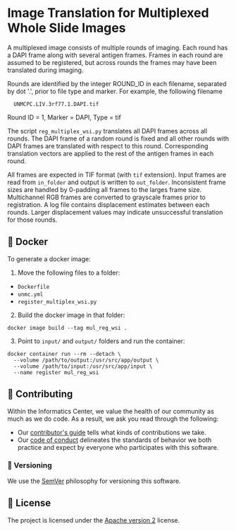# Image Translation for Multiplexed Whole Slide Images
  
A multiplexed image consists of multiple rounds of imaging.  Each round has a DAPI frame along with several antigen frames.  Frames in each round are assumed to be registered, but across rounds the frames may have been translated during imaging.

Rounds are identified by the integer ROUND_ID in each filename, separated by dot '.', prior to file type and marker.  For example, the following filename
```
  UNMCPC.LIV.3rf77.1.DAPI.tif
```
Round ID = 1, Marker = DAPI, Type = tif

The script `reg_multiplex_wsi.py` translates all DAPI frames across all rounds.  The DAPI frame of a random round is fixed and all other rounds with DAPI frames are translated with respect to this round.  Corresponding translation vectors are applied to the rest of the antigen frames in each round.

All frames are expected in TIF format (with `tif` extension).  Input frames are read from `in_folder` and output is written to `out_folder`.  Inconsistent frame sizes are handled by 0-padding all frames to the larges frame size.  Multichannel RGB frames are converted to grayscale frames prior to registration.  A log file contains displacement estimates between each rounds.  Larger displacement values may indicate unsuccessful translation for those rounds.


## 🚢 Docker

To generate a docker image:

1. Move the following files to a folder:
- `Dockerfile`
- `unmc.yml`
- `register_multiplex_wsi.py`

2. Build the docker image in that folder:
```
docker image build --tag mul_reg_wsi .
```

3. Point to `input/` and `output/` folders and run the container:
```
docker container run --rm --detach \
  --volume /path/to/output:/usr/src/app/output \
  --volume /path/to/input:/usr/src/app/input \
  --name register mul_reg_wsi
```

## 👥 Contributing

Within the Informatics Center, we value the health of our community as much as we do code. As a result, we ask you read through the following:

-   Our [contributor's guide](https://github.com/EDRN/.github/blob/main/CONTRIBUTING.md) tells what kinds of contributions we take.
-   Our [code of conduct](https://github.com/EDRN/.github/blob/main/CODE_OF_CONDUCT.md) delineates the standards of behavior we both practice and expect by everyone who participates with this software.


### 🔢 Versioning

We use the [SemVer](https://semver.org/) philosophy for versioning this software.


## 📃 License

The project is licensed under the [Apache version 2](LICENSE.md) license.
